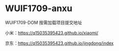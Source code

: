 # WUIF1709-anxu
WUIF1709-DOM 按需加载项目提交地址

小米：https://q15035395423.github.io/xiaomi/

京东：https://q15035395423.github.io/jingdong/index